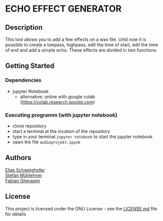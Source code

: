 # ECHO EFFECT GENERATOR

## Description 
This tool allows you to add a few effects on a wav file.
Until now it is possible to create a lowpass, highpass, edit the time of start, edit the time of end and add a simple echo.
These effects are divided in two functions.

## Getting Started

### Dependencies
- jupyter Notebook
  - alternative: online with google colab (https://colab.research.google.com)

### Executing programm (with jupyter notebook)
- clone repository
- start a terminal at the location of the repository
- type in your terminal `jupyter notebook` to start the jupyter notebook
- open the file `audioprojekt.ipynb`

## Authors
[Elias Schweighofer](https://github.com/Elioxx)  
[Stefan Mühlehner](https://github.com/stefan0312)  
[Fabian Gherasim](https://github.com/fabghe03)

## License

This project is licensed under the GNU License - see the [LICENSE.md](/LICENSE.md) file for details
